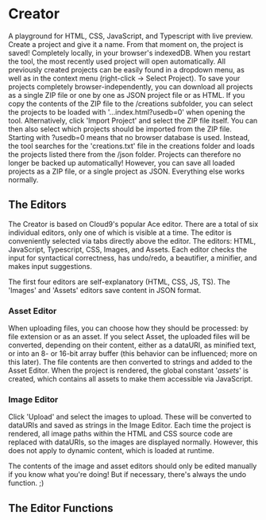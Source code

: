 # Creator

A playground for HTML, CSS, JavaScript, and Typescript with live preview. Create a project and give it a name. From that moment on, the project is saved! Completely locally, in your browser's indexedDB.
When you restart the tool, the most recently used project will open automatically.
All previously created projects can be easily found in a dropdown menu, as well as in the context menu (right-click -> Select Project).
To save your projects completely browser-independently, you can download all projects as a single ZIP file or one by one as JSON project file or as HTML. If you copy the contents of the ZIP file to the /creations subfolder, you can select the projects to be loaded with '...index.html?usedb=0' when opening the tool. Alternatively, click 'Import Project' and select the ZIP file itself. You can then also select which projects should be imported from the ZIP file.
Starting with ?usedb=0 means that no browser database is used. Instead, the tool searches for the 'creations.txt' file in the creations folder and loads the projects listed there from the /json folder. Projects can therefore no longer be backed up automatically! However, you can save all loaded projects as a ZIP file, or a single project as JSON. Everything else works normally.

## The Editors

The Creator is based on Cloud9's popular Ace editor.
There are a total of six individual editors, only one of which is visible at a time. The editor is conveniently selected via tabs directly above the editor.
The editors: HTML, JavaScript, Typescript, CSS, Images, and Assets.
Each editor checks the input for syntactical correctness, has undo/redo, a beautifier, a minifier, and makes input suggestions.

The first four editors are self-explanatory (HTML, CSS, JS, TS). The 'Images' and 'Assets' editors save content in JSON format.

### Asset Editor
When uploading files, you can choose how they should be processed: by file extension or as an asset.
If you select Asset, the uploaded files will be converted, depending on their content, either as a dataURI, as minified text, or into an 8- or 16-bit array buffer (this behavior can be influenced; more on this later).
The file contents are then converted to strings and added to the Asset Editor. When the project is rendered, the global constant '_assets_' is created, which contains all assets to make them accessible via JavaScript.

### Image Editor
Click 'Upload' and select the images to upload. These will be converted to dataURIs and saved as strings in the Image Editor. Each time the project is rendered, all image paths within the HTML and CSS source code are replaced with dataURIs, so the images are displayed normally. However, this does not apply to dynamic content, which is loaded at runtime.

The contents of the image and asset editors should only be edited manually if you know what you're doing! But if necessary, there's always the undo function. ;)

## The Editor Functions
